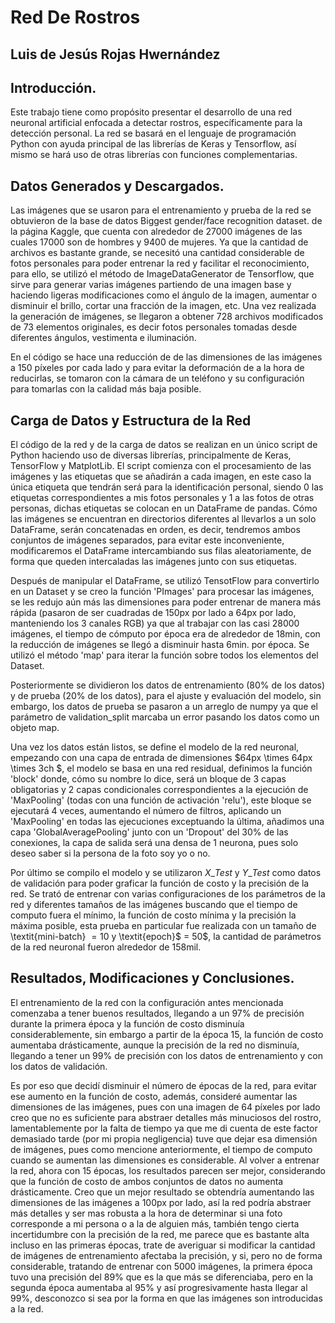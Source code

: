 # Red De Rostros
## Luis de Jesús Rojas Hwernández

## Introducción. 
Este trabajo tiene como propósito presentar el desarrollo de una red neuronal artificial enfocada a detectar rostros, específicamente para la detección personal. La red se basará en el lenguaje de programación Python con ayuda principal de las librerías de Keras y Tensorflow, así mismo se hará uso de otras librerías con funciones complementarias. 

## Datos Generados y Descargados.
Las imágenes que se usaron para el entrenamiento y prueba de la red se obtuvieron de la base de datos Biggest gender/face recognition dataset. de la página Kaggle, que cuenta con alrededor de 27000 imágenes de las cuales 17000 son de hombres y 9400 de mujeres. Ya que la cantidad de archivos es bastante grande, se necesitó una cantidad considerable de fotos personales para poder entrenar la red y facilitar el reconocimiento, para ello, se utilizó el método de ImageDataGenerator de Tensorflow, que sirve para generar varias imágenes partiendo de una imagen base y haciendo ligeras modificaciones como el ángulo de la imagen, aumentar o disminuir el brillo, cortar una fracción de la imagen, etc. Una vez realizada la generación de imágenes, se llegaron a obtener 728 archivos modificados de 73 elementos originales, es decir fotos personales tomadas desde diferentes ángulos, vestimenta e iluminación.

En el código se hace una reducción de de las dimensiones de las imágenes a 150 píxeles por cada lado y para evitar la deformación de a la hora de reducirlas, se tomaron con la cámara de un teléfono y su configuración para tomarlas con la calidad más baja posible.

## Carga de Datos y Estructura de la Red

El código de la red y de la carga de datos se realizan en un único script de Python haciendo uso de diversas librerías, principalmente de Keras, TensorFlow y MatplotLib.
El script comienza con el procesamiento de las imágenes y las etiquetas que se añadirán a cada imagen, en este caso la única etiqueta que tendrán será para la identificación personal, siendo 0 las etiquetas correspondientes a mis fotos personales y 1 a las fotos de otras personas, dichas etiquetas se colocan en un DataFrame de pandas. Cómo las imágenes se encuentran en directorios diferentes al llevarlos a un solo DataFrame, serán concatenadas en orden, es decir, tendremos ambos conjuntos de imágenes separados, para evitar este inconveniente, modificaremos el DataFrame intercambiando sus filas aleatoriamente, de forma que queden intercaladas las imágenes junto con sus etiquetas.

Después de manipular el DataFrame, se utilizó TensotFlow para convertirlo en un Dataset y se creo la función 'PImages' para procesar las imágenes, se les redujo aún más las dimensiones para poder entrenar de manera más rápida (pasaron de ser cuadradas de 150px por lado a 64px por lado, manteniendo los 3 canales RGB) ya que al trabajar con las casi 28000 imágenes, el tiempo de cómputo por época era de alrededor de 18min, con la reducción de imágenes se llegó a disminuir hasta 6min. por época. Se utilizó el método 'map' para iterar la función sobre todos los elementos del Dataset.

Posteriormente se dividieron los datos de entrenamiento (80% de los datos) y de prueba (20% de los datos),  para el ajuste y evaluación del modelo, sin embargo, los datos de prueba se pasaron a un arreglo de numpy ya que el parámetro de validation_split marcaba un error pasando los datos como un objeto map.

Una vez los datos están listos, se define el modelo de la red neuronal, empezando con una capa de entrada de dimensiones $64px \times 64px \times 3ch $, el modelo se basa en una red residual, definimos la función 'block' donde, cómo su nombre lo dice, será un bloque de 3 capas obligatorias y 2 capas condicionales correspondientes a la ejecución de 'MaxPooling' (todas con una función de activación 'relu'), este bloque se ejecutará 4 veces, aumentando el número de filtros, aplicando un 'MaxPooling' en todas las ejecuciones exceptuando la última, añadimos una capa 'GlobalAveragePooling' junto con un 'Dropout' del 30% de las conexiones, la capa de salida será una densa de 1 neurona, pues solo deseo saber si la persona de la foto soy yo o no.

Por último se compilo el modelo y se utilizaron $X\_ Test$ y $Y\_ Test$ como datos de validación para poder graficar la función de costo y la precisión de la red. Se trató de entrenar con varias configuraciones de los parámetros de la red y diferentes tamaños de las imágenes buscando que el tiempo de computo fuera el mínimo, la función de costo mínima y la precisión la máxima posible, esta prueba en particular fue realizada con un tamaño de \textit{mini-batch} $=10$ y  \textit{epoch}$ = 50$, la cantidad de parámetros de la red neuronal fueron alrededor de 158mil.

## Resultados, Modificaciones y Conclusiones.
El entrenamiento de la red con la configuración antes mencionada comenzaba a tener buenos resultados, llegando a un 97% de precisión durante la primera época y la función de costo disminuía considerablemente, sin embargo a partir de la época 15, la función de costo aumentaba drásticamente, aunque la precisión de la red no disminuía, llegando a tener un 99% de precisión con los datos de entrenamiento y con los datos de validación.

Es por eso que decidí disminuir el número de épocas de la red, para evitar ese aumento en la función de costo, además, consideré aumentar las dimensiones de las imágenes, pues con una imagen de 64 píxeles por lado creo que no es suficiente para abstraer detalles más minuciosos del rostro, lamentablemente por la falta de tiempo ya que me di cuenta de este factor demasiado tarde (por mi propia negligencia) tuve que dejar esa dimensión de imágenes, pues como mencione anteriormente, el tiempo de computo cuando se aumentan las dimensiones es considerable. Al volver a entrenar la red, ahora con 15 épocas, los resultados parecen ser mejor, considerando que la función de costo de ambos conjuntos de datos no aumenta drásticamente. Creo que un mejor resultado se obtendría aumentando las dimensiones de las imágenes a 100px por lado, así la red podría abstraer más detalles y ser mas robusta a la hora de determinar si una foto corresponde a mi persona o a la de alguien más, también tengo cierta incertidumbre con la precisión de la red, me parece que es bastante alta incluso en las primeras épocas, trate de averiguar si modificar la cantidad de imágenes de entrenamiento afectaba la precisión, y si, pero no de forma considerable, tratando de entrenar con 5000 imágenes, la primera época tuvo una precisión del 89\% que es la que más se diferenciaba, pero en la segunda época aumentaba al 95% y así progresivamente hasta llegar al 99%, desconozco si sea por la forma en que las imágenes son introducidas a la red.




